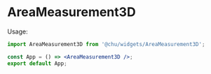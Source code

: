 # AreaMeasurement3D

Usage:

```jsx
import AreaMeasurement3D from '@chu/widgets/AreaMeasurement3D';

const App = () => <AreaMeasurement3D />;
export default App;
```
